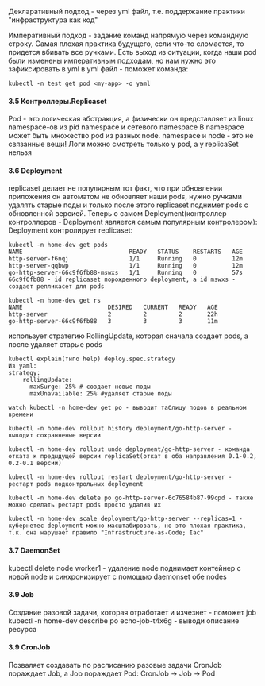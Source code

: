 Декларативный подход - через yml файл, т.е. поддержание практики "инфраструктура как код"

Императивный подход - задание команд напрямую через командную строку. Самая плохая практика будущего, если что-то сломается, то придется вбивать все ручками.
Есть выход из ситуации, когда наши pod были изменены императивным подходам, но нам нужно это зафиксировать в yml в yml файл - поможет команда:
```
kubectl -n test get pod <my-app> -o yaml
```

#### 3.5 Контроллеры.Replicaset

Pod - это логическая абстракция, а физически он представляет из linux namespace-ов из pid namespace и сетевого namespace
В namespace может быть множество pod из разных node.
namespace и node - это не связанные вещи!
Логи можно смотреть только у pod, а у replicaSet нельзя

#### 3.6 Deployment
replicaset делает не популярным тот факт, что при обновлении приложения он автоматом не обновляет наши pods, нужно ручками удалять старые поды и только после этого replicaset поднимет pods с обновленной версией.
Теперь о самом Deployment(контроллер контроллеров - Deployment является самым популярным контролером):
Deployment контролирует replicaset:
```
kubectl -n home-dev get pods
NAME                              READY   STATUS    RESTARTS   AGE
http-server-f6nqj                 1/1     Running   0          12m
http-server-qqbwp                 1/1     Running   0          12m
go-http-server-66c9f6fb88-mswxs   1/1     Running   0          57s
66c9f6fb88 - id replicaset порожденного deployment, а id mswxs - создает репликасет для pods

kubectl -n home-dev get rs
NAME                        DESIRED   CURRENT   READY   AGE
http-server                 2         2         2       22h
go-http-server-66c9f6fb88   3         3         3       11m
```
использует стратегию RollingUpdate, которая сначала создает pods, а после удаляет старые pods
```
kubectl explain(типо help) deploy.spec.strategy
Из yaml:
strategy:
    rollingUpdate:
      maxSurge: 25% # создает новые поды
      maxUnavailable: 25% #удаляет старые поды

watch kubectl -n home-dev get po - выводит таблицу подов в реальном времени

kubectl -n home-dev rollout history deployment/go-http-server - выводит сохранненые версии

kubectl -n home-dev rollout undo deployment/go-http-server - команда отката к предыдущей версии replicaSet(откат в оба направления 0.1-0.2, 0.2-0.1 версии)

kubectl -n home-dev rollout restart deployment/go-http-server - рестарт pods подконтрольных deployment

kubectl -n home-dev delete po go-http-server-6c76584b87-99cpd - также можно сделать рестарт pods просто удалив их

kubectl -n home-dev scale deployment/go-http-server --replicas=1 - кубернетес deployment можно масштабировать, но это плохая практика, т.к. она нарушает правило "Infrastructure-as-Code; Iac"
```

#### 3.7 DaemonSet
kubectl delete node worker1 - удаление node
поднимает контейнер с новой node и синхронизирует с помощью daemonset обе nodes

#### 3.9 Job
Создание разовой задачи, которая отработает и изчезнет - поможет job
kubectl -n home-dev describe po echo-job-t4x6g - выводи описание ресурса

#### 3.9 CronJob
Позваляет создавать по расписанию разовые задачи
CronJob пораждает Job, а Job пораждает Pod: CronJob -> Job -> Pod
